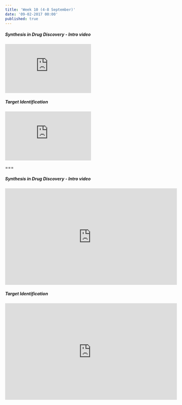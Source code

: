```yaml
---
title: 'Week 10 (4-8 September)'
date: '09-02-2017 00:00'
published: true
---
```


##### Synthesis in Drug Discovery - Intro video  
<iframe width="280" height="160" src="https://www.youtube.com/embed/37D4YvmCIhQ" frameborder="0" allowfullscreen></iframe>


##### Target Identification
<iframe width="280" height="160" src="https://www.youtube.com/embed/zWVmRfd8uk4" frameborder="0" allowfullscreen></iframe>


===

##### Synthesis in Drug Discovery - Intro video  
<iframe width="560" height="315" src="https://www.youtube.com/embed/37D4YvmCIhQ" frameborder="0" allowfullscreen></iframe>


##### Target Identification
<iframe width="560" height="315" src="https://www.youtube.com/embed/zWVmRfd8uk4" frameborder="0" allowfullscreen></iframe>

